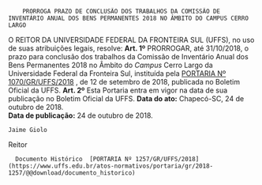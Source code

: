        PRORROGA PRAZO DE CONCLUSÃO DOS TRABALHOS DA COMISSÃO DE INVENTÁRIO ANUAL DOS BENS PERMANENTES 2018 NO ÂMBITO DO CAMPUS CERRO LARGO  

 O REITOR DA UNIVERSIDADE FEDERAL DA FRONTEIRA SUL (UFFS), no uso de suas atribuições legais, resolve:   **Art. 1º** PRORROGAR, até 31/10/2018, o prazo para conclusão dos trabalhos da Comissão de Inventário Anual dos Bens Permanentes 2018 no Âmbito do *Campus* Cerro Largo da Universidade Federal da Fronteira Sul, instituída pela [PORTARIA Nº 1070/GR/UFFS/2018](https://www.uffs.edu.br/atos-normativos/portaria/gr/2018-1070)  , de 12 de setembro de 2018, publicada no Boletim Oficial da UFFS.   **Art. 2º** Esta Portaria entra em vigor na data de sua publicação no Boletim Oficial da UFFS.      **Data do ato:** Chapecó-SC, 24 de outubro de 2018.   
 **Data de publicação:**  24 de outubro de 2018. 

    Jaime Giolo   
 Reitor 

      Documento Histórico  [PORTARIA Nº 1257/GR/UFFS/2018](https://www.uffs.edu.br/atos-normativos/portaria/gr/2018-1257/@@download/documento_historico)     
      